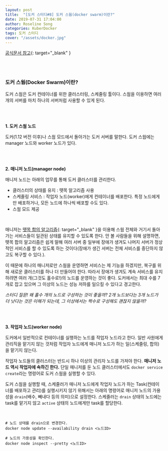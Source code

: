 ```yaml
---
layout: post
title:  "[도커 스터디#8] 도커 스웜(docker swarm)이란?"
date: 2019-07-31 17:04:00
author: Roseline Song
categories: KuberDocker
tags: 도커 스터디
cover: "/assets/docker.jpg"
---
```


[공식문서 참고](https://docs.docker.com/v17.09/engine/swarm/){: target="_blank" }

<br>
<br>

### 도커 스웜(Docker Swarm)이란?

도커 스웜은 도커 컨테이너를 위한 클러스터링, 스케줄링 툴이다. 스웜을 이용하면 여러 개의 서버를 마치 하나의 서버처럼 사용할 수 있게 된다. 

<br>
<br>

**1. 도커 스웜 노드**

도커(1.12 버전 이후)나 스웜 모드에서 돌아가는 도커 서버를 말한다. 도커 스웜에는 manager 노드와 worker 노드가 있다. 

<br>
<br>

**2. 매니저 노드(manager node)**

매니저 노드는 아래의 업무를 통해 도커 클러스터를 관리한다.  

- 클러스터의 상태를 유지 : 뗏목 알고리즘 사용
- 스케줄링 서비스 : 작업자 노드(worker)에게 컨테이너를 배포한다. 특정 노드에게만 배포하거나, 모든 노드에 하나씩 배포할 수도 있다. 
- 스웜 모드 제공 

<br>

매니저는 [뗏목 합의 알고리즘](https://roseline124.github.io/kuberdocker/2019/07/31/docker-study09.html){: target="_blank" }을 이용해 스웜 전체와 거기서 돌아가는 서비스들이 일관된 상태를 유지할 수 있도록 한다. 안 볼 사람들을 위해 설명하면, 뗏목 합의 알고리즘은 쉽게 말해 여러 서버 중 일부에 장애가 생겨도 나머지 서버가 정상적인 서비스를 할 수 있도록 하는 것이다(장애가 생긴 서버는 전체 서비스를 중단하지 않고도 복구할 수 있다.).  

이 때문에 하나의 매니저로만 스웜을 운영하면 서비스는 제 기능을 하겠지만, 복구를 위해 새로운 클러스터를 하나 더 만들어야 한다. 따라서 장애가 생겨도 계속 서비스를 유지하려면 여러 개(그것도 홀수로!)의 노드를 운영하는 것이 좋다. 도커에서는 최대 수를 7개로 잡고 있으며 그 이상의 노드는 성능 저하를 일으킬 수 있다고 경고한다.  

*스터디 질문! 왜 홀수 개의 노드로 구성하는 것이 좋을까? 2개 노드보다는 3개 노드가 더 낫다는 것은 이해가 되는데, 그 이상에서는 짝수로 구성해도 괜찮지 않을까?*

<br>
<br>

**3. 작업자 노드(worker node)**

도커에서 일반적으로 컨테이너를 실행하는 노드를 작업자 노드라고 한다. 일반 사원에게 관리직을 맡기지 않는 것처럼 작업자 노드에게 매니저 노드가 하는 일(스케줄링, 합의)을 맡기지 않는다. 

작업자 노드들의 클러스터는 반드시 하나 이상의 관리자 노드를 가져야 한다. **매니저 노드 역시 작업자에 속하긴 한다.** 단일 매니저를 둔 노드 클러스터에서도 `docker service create`라는 명령어로 도커 스웜을 실행할 수 있다. 

도커 스웜을 실행할 때, 스케줄러가 매니저 노드에게 작업자 노드가 하는 Task(컨테이너를 배포하고 관리)를 실행시키지 않기 위해서는 아래의 명령어로 매니저 노드의 가용성을 `drain`(배수, 빼내다 등의 의미)으로 설정한다. 스케줄러는 `drain` 상태의 노드에는 task를 맡기지 않고 `active` 상태의 노드에게만 task를 할당한다. 

<br>

```shell
# 노드 상태를 drain으로 변경한다.
docker node update --availability drain <노드ID>

# 노드의 가용성을 확인한다.
docker node inspect --pretty <노드ID>
```

<br>
<br>

